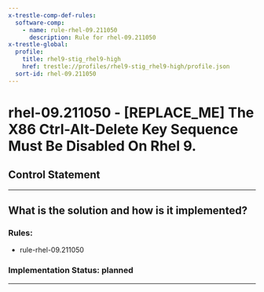 ```yaml
---
x-trestle-comp-def-rules:
  software-comp:
    - name: rule-rhel-09.211050
      description: Rule for rhel-09.211050
x-trestle-global:
  profile:
    title: rhel9-stig_rhel9-high
    href: trestle://profiles/rhel9-stig_rhel9-high/profile.json
  sort-id: rhel-09.211050
---
```


# rhel-09.211050 - \[REPLACE_ME\] The X86 Ctrl-Alt-Delete Key Sequence Must Be Disabled On Rhel 9.

## Control Statement

______________________________________________________________________

## What is the solution and how is it implemented?

<!-- For implementation status enter one of: implemented, partial, planned, alternative, not-applicable -->

<!-- Note that the list of rules under ### Rules: is read-only and changes will not be captured after assembly to JSON -->

<!-- Add control implementation description here for control: rhel-09.211050 -->

### Rules:

  - rule-rhel-09.211050

### Implementation Status: planned

______________________________________________________________________
